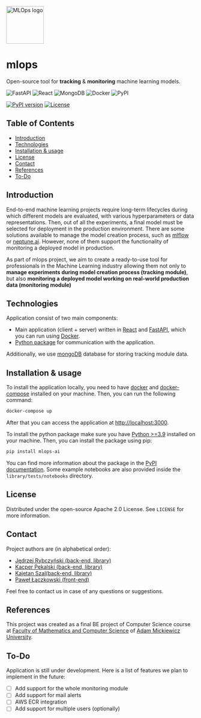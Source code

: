 <img src="https://github.com/kajetsz/mlops/blob/develop/client/public/mlops.svg" alt="MLOps logo" height="100">

# mlops
Open-source tool for **tracking** & **monitoring** machine learning models. 

![FastAPI](https://img.shields.io/badge/FastAPI-009688.svg?style=for-the-badge&logo=FastAPI&logoColor=white)
![React](https://img.shields.io/badge/react-%2320232a.svg?style=for-the-badge&logo=react&logoColor=%2361DAFB)
![MongoDB](https://img.shields.io/badge/MongoDB-%234ea94b.svg?style=for-the-badge&logo=mongodb&logoColor=white)
![Docker](https://img.shields.io/badge/docker-%230db7ed.svg?style=for-the-badge&logo=docker&logoColor=white)
![PyPI](https://img.shields.io/badge/PyPI-3775A9.svg?style=for-the-badge&logo=PyPI&logoColor=white)

[![PyPI version](https://badge.fury.io/py/mlops-ai.svg)](https://badge.fury.io/py/mlops-ai)
[![License](https://img.shields.io/badge/License-Apache_2.0-blue.svg)](https://opensource.org/licenses/Apache-2.0)

## Table of Contents
- [Introduction](#introduction)
- [Technologies](#technologies)
- [Installation & usage](#installation--usage)
- [License](#license)
- [Contact](#contact)
- [References](#references)
- [To-Do](#to-do)

## Introduction

End-to-end machine learning projects require long-term lifecycles during which different models are evaluated,
with various hyperparameters or data representations. 
Then, out of all the experiments, a final model must be selected for deployment in the production environment.
There are some solutions available to manage the model creation process, such as [mlflow](https://mlflow.org/)
or [neptune.ai](https://neptune.ai/). However, none of them support the functionality of monitoring a deployed model in production.

As part of mlops project, we aim to create a ready-to-use tool for professionals in the Machine Learning industry 
allowing them not only to **manage experiments during model creation process (tracking module)**, 
but also **monitoring a deployed model working on real-world production data (monitoring module)**

## Technologies

Application consist of two main components:
- Main application (client + server) written in [React](https://reactjs.org/) and [FastAPI](https://fastapi.tiangolo.com/), 
which you can run using [Docker](https://www.docker.com/).
- [Python package](https://pypi.org/project/mlops-ai/) for communication with the application.

Additionally, we use [mongoDB](https://www.mongodb.com/) database for storing tracking module data.

## Installation & usage

To install the application locally, you need to have [docker](https://docs.docker.com/get-docker/) and 
[docker-compose](https://docs.docker.com/compose/install/) installed on your machine. 
Then, you can run the following command:

```bash
docker-compose up
```

After that you can access the application at [http://localhost:3000](http://localhost:3000).


To install the python package make sure you have [Python >=3.9](https://www.python.org/downloads/) installed on your machine.
Then, you can install the package using pip:

```bash
pip install mlops-ai
```

You can find more information about the package in the [PyPI documentation](https://pypi.org/project/mlops-ai/).
Some example notebooks are also provided inside the `library/tests/notebooks` directory.


## License

Distributed under the open-source Apache 2.0 License. See `LICENSE` for more information.


## Contact

Project authors are (in alphabetical order):
- [Jędrzej Rybczyński (back-end, library)](https://github.com/directtt)
- [Kacper Pękalski (back-end, library)](https://github.com/kacperxxx)
- [Kajetan Szal(back-end, library)](https://github.com/kajetsz/)
- [Paweł Łączkowski (front-end)](https://github.com/dzikafoczka)

Feel free to contact us in case of any questions or suggestions.

## References

This project was created as a final BE project of Computer Science course at
[Faculty of Mathematics and Computer Science](https://wmi.amu.edu.pl/en) 
of [Adam Mickiewicz University](https://amu.edu.pl/en). 

## To-Do

Application is still under development.
Here is a list of features we plan to implement in the future:
- [ ] Add support for the whole monitoring module
- [ ] Add support for mail alerts
- [ ] AWS ECR integration
- [ ] Add support for multiple users (optionally)
